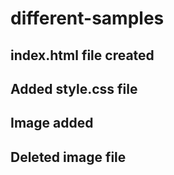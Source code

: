 # different-samples







## index.html file created 

## Added style.css file

## Image added 
## Deleted image file
